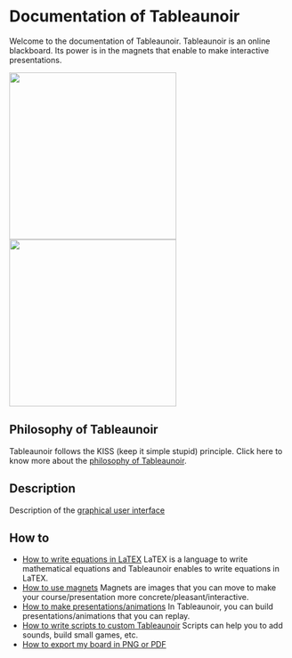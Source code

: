# Documentation of Tableaunoir

Welcome to the documentation of Tableaunoir. Tableaunoir is an online blackboard. Its power is in the magnets that enable to make interactive presentations.



<img src="https://user-images.githubusercontent.com/43071857/192144828-0f8f6c2d-0665-4c6b-abcb-eee4396ff085.png" alt="" height="300" />

<img src="https://github.com/tableaunoir/tableaunoir/blob/master/imgREADME/coursparcourslargeur.gif?raw=true" alt="" height="300" />


## Philosophy of Tableaunoir

Tableaunoir follows the KISS (keep it simple stupid) principle. Click here to know more about the [philosophy of Tableaunoir](philosophy.md).


## Description

Description of the [graphical user interface](gui.md)

## How to

- [How to write equations in LaTEX](equations.md) LaTEX is a language to write mathematical equations and Tableaunoir enables to write equations in LaTEX.
- [How to use magnets](magnets.md) Magnets are images that you can move to make your course/presentation more concrete/pleasant/interactive.
- [How to make presentations/animations](timeline.md) In Tableaunoir, you can build presentations/animations that you can replay.
- [How to write scripts to custom Tableaunoir](scripts.md) Scripts can help you to add sounds, build small games, etc.
- [How to export my board in PNG or PDF](export.md) 



